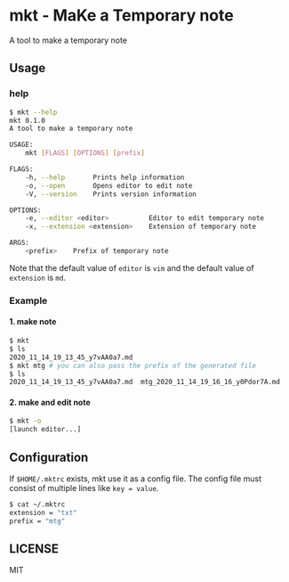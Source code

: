 # mkt - MaKe a Temporary note
A tool to make a temporary note

## Usage
### help
```bash
$ mkt --help
mkt 0.1.0
A tool to make a temporary note

USAGE:
    mkt [FLAGS] [OPTIONS] [prefix]

FLAGS:
    -h, --help       Prints help information
    -o, --open       Opens editor to edit note
    -V, --version    Prints version information

OPTIONS:
    -e, --editor <editor>          Editor to edit temporary note
    -x, --extension <extension>    Extension of temporary note

ARGS:
    <prefix>    Prefix of temporary note
```

Note that the default value of `editor` is `vim` and the default value of `extension` is `md`.

### Example
#### 1. make note
```bash
$ mkt
$ ls
2020_11_14_19_13_45_y7vAA0a7.md
$ mkt mtg # you can also pass the prefix of the generated file
$ ls
2020_11_14_19_13_45_y7vAA0a7.md  mtg_2020_11_14_19_16_16_y0Pdor7A.md
```

#### 2. make and edit note
```bash
$ mkt -o
[launch editor...]
```

## Configuration
If `$HOME/.mktrc` exists, mkt use it as a config file. The config file must consist of multiple lines like `key = value`.
```bash
$ cat ~/.mktrc
extension = "txt"
prefix = "mtg"
```

## LICENSE
MIT